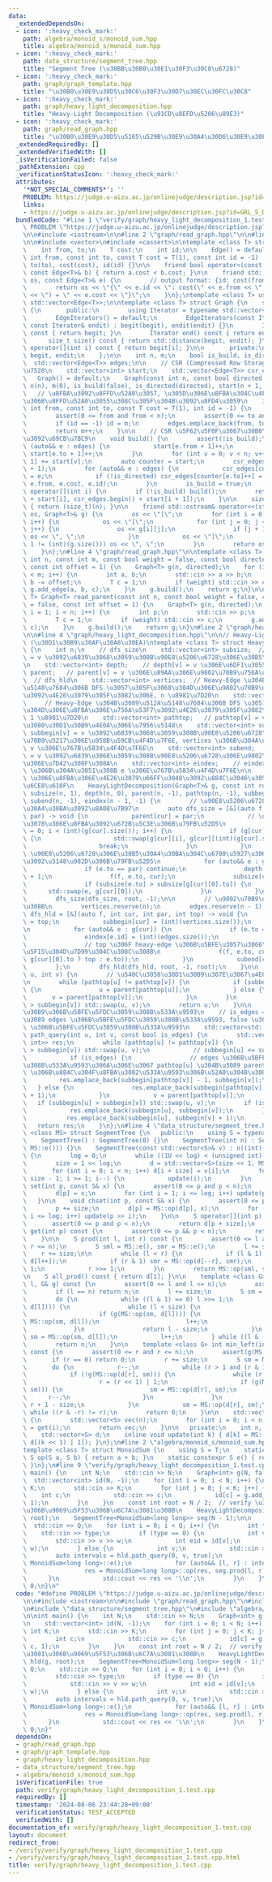 ```yaml
---
data:
  _extendedDependsOn:
  - icon: ':heavy_check_mark:'
    path: algebra/monoid_s/monoid_sum.hpp
    title: algebra/monoid_s/monoid_sum.hpp
  - icon: ':heavy_check_mark:'
    path: data_structure/segment_tree.hpp
    title: "Segment Tree (\u30BB\u30B0\u30E1\u30F3\u30C8\u6728)"
  - icon: ':heavy_check_mark:'
    path: graph/graph_template.hpp
    title: "\u30B0\u30E9\u30D5\u30C6\u30F3\u30D7\u30EC\u30FC\u30C8"
  - icon: ':heavy_check_mark:'
    path: graph/heavy_light_decomposition.hpp
    title: "Heavy-Light Decomposition (\u91CD\u8EFD\u5206\u89E3)"
  - icon: ':heavy_check_mark:'
    path: graph/read_graph.hpp
    title: "\u30B0\u30E9\u30D5\u5165\u529B\u30E9\u30A4\u30D6\u30E9\u30EA"
  _extendedRequiredBy: []
  _extendedVerifiedWith: []
  _isVerificationFailed: false
  _pathExtension: cpp
  _verificationStatusIcon: ':heavy_check_mark:'
  attributes:
    '*NOT_SPECIAL_COMMENTS*': ''
    PROBLEM: https://judge.u-aizu.ac.jp/onlinejudge/description.jsp?id=GRL_5_D
    links:
    - https://judge.u-aizu.ac.jp/onlinejudge/description.jsp?id=GRL_5_D
  bundledCode: "#line 1 \"verify/graph/heavy_light_decomposition_1.test.cpp\"\n#define\
    \ PROBLEM \"https://judge.u-aizu.ac.jp/onlinejudge/description.jsp?id=GRL_5_D\"\
    \n\n#include <iostream>\n\n#line 2 \"graph/read_graph.hpp\"\n\n#line 2 \"graph/graph_template.hpp\"\
    \n\n#include <vector>\n#include <cassert>\n\ntemplate <class T> struct Edge {\n\
    \    int from, to;\n    T cost;\n    int id;\n\n    Edge() = default;\n    Edge(const\
    \ int from, const int to, const T cost = T(1), const int id = -1) : from(from),\
    \ to(to), cost(cost), id(id) {}\n\n    friend bool operator<(const Edge<T>& a,\
    \ const Edge<T>& b) { return a.cost < b.cost; }\n\n    friend std::ostream& operator<<(std::ostream&\
    \ os, const Edge<T>& e) {\n        // output format: {id: cost(from, to) = cost}\n\
    \        return os << \"{\" << e.id << \": cost(\" << e.from << \", \" << e.to\
    \ << \") = \" << e.cost << \"}\";\n    }\n};\ntemplate <class T> using Edges =\
    \ std::vector<Edge<T>>;\n\ntemplate <class T> struct Graph {\n    struct EdgeIterators\
    \ {\n       public:\n        using Iterator = typename std::vector<Edge<T>>::iterator;\n\
    \        EdgeIterators() = default;\n        EdgeIterators(const Iterator& begit,\
    \ const Iterator& endit) : begit(begit), endit(endit) {}\n        Iterator begin()\
    \ const { return begit; }\n        Iterator end() const { return endit; }\n  \
    \      size_t size() const { return std::distance(begit, endit); }\n        Edge<T>&\
    \ operator[](int i) const { return begit[i]; }\n\n       private:\n        Iterator\
    \ begit, endit;\n    };\n\n    int n, m;\n    bool is_build, is_directed;\n  \
    \  std::vector<Edge<T>> edges;\n\n    // CSR (Compressed Row Storage) \u5F62\u5F0F\
    \u7528\n    std::vector<int> start;\n    std::vector<Edge<T>> csr_edges;\n\n \
    \   Graph() = default;\n    Graph(const int n, const bool directed = false) :\
    \ n(n), m(0), is_build(false), is_directed(directed), start(n + 1, 0) {}\n\n \
    \   // \u8FBA\u3092\u8FFD\u52A0\u3057, \u305D\u306E\u8FBA\u304C\u4F55\u756A\u76EE\
    \u306B\u8FFD\u52A0\u3055\u308C\u305F\u304B\u3092\u8FD4\u3059\n    int add_edge(const\
    \ int from, const int to, const T cost = T(1), int id = -1) {\n        assert(!is_build);\n\
    \        assert(0 <= from and from < n);\n        assert(0 <= to and to < n);\n\
    \        if (id == -1) id = m;\n        edges.emplace_back(from, to, cost, id);\n\
    \        return m++;\n    }\n\n    // CSR \u5F62\u5F0F\u3067\u30B0\u30E9\u30D5\
    \u3092\u69CB\u7BC9\n    void build() {\n        assert(!is_build);\n        for\
    \ (auto&& e : edges) {\n            start[e.from + 1]++;\n            if (!is_directed)\
    \ start[e.to + 1]++;\n        }\n        for (int v = 0; v < n; v++) start[v +\
    \ 1] += start[v];\n        auto counter = start;\n        csr_edges.resize(start.back()\
    \ + 1);\n        for (auto&& e : edges) {\n            csr_edges[counter[e.from]++]\
    \ = e;\n            if (!is_directed) csr_edges[counter[e.to]++] = Edge(e.to,\
    \ e.from, e.cost, e.id);\n        }\n        is_build = true;\n    }\n\n    EdgeIterators\
    \ operator[](int i) {\n        if (!is_build) build();\n        return EdgeIterators(csr_edges.begin()\
    \ + start[i], csr_edges.begin() + start[i + 1]);\n    }\n\n    size_t size() const\
    \ { return (size_t)(n); }\n\n    friend std::ostream& operator<<(std::ostream&\
    \ os, Graph<T>& g) {\n        os << \"[\";\n        for (int i = 0; i < (int)(g.size());\
    \ i++) {\n            os << \"[\";\n            for (int j = 0; j < (int)(g[i].size());\
    \ j++) {\n                os << g[i][j];\n                if (j + 1 != (int)(g[i].size()))\
    \ os << \", \";\n            }\n            os << \"]\";\n            if (i +\
    \ 1 != (int)(g.size())) os << \", \";\n        }\n        return os << \"]\";\n\
    \    }\n};\n#line 4 \"graph/read_graph.hpp\"\n\ntemplate <class T> Graph<T> read_graph(const\
    \ int n, const int m, const bool weight = false, const bool directed = false,\
    \ const int offset = 1) {\n    Graph<T> g(n, directed);\n    for (int i = 0; i\
    \ < m; i++) {\n        int a, b;\n        std::cin >> a >> b;\n        a -= offset,\
    \ b -= offset;\n        T c = 1;\n        if (weight) std::cin >> c;\n       \
    \ g.add_edge(a, b, c);\n    }\n    g.build();\n    return g;\n}\n\ntemplate <class\
    \ T> Graph<T> read_parent(const int n, const bool weight = false, const bool directed\
    \ = false, const int offset = 1) {\n    Graph<T> g(n, directed);\n    for (int\
    \ i = 1; i < n; i++) {\n        int p;\n        std::cin >> p;\n        p -= offset;\n\
    \        T c = 1;\n        if (weight) std::cin >> c;\n        g.add_edge(p, i,\
    \ c);\n    }\n    g.build();\n    return g;\n}\n#line 2 \"graph/heavy_light_decomposition.hpp\"\
    \n\n#line 4 \"graph/heavy_light_decomposition.hpp\"\n\n// Heavy-Light Decomposition\
    \ (\u30D1\u30B9\u30AF\u30A8\u30EA)\ntemplate <class T> struct HeavyLightDecomposition\
    \ {\n    int n;\n    // dfs_size\n    std::vector<int> subsize;  // subsize[v]\
    \ = v \u3092\u6839\u3068\u3059\u308B\u90E8\u5206\u6728\u306E\u30B5\u30A4\u30BA\
    \n    std::vector<int> depth;    // depth[v] = v \u306E\u6DF1\u3055\n    std::vector<int>\
    \ parent;   // parent[v] = v \u306E\u89AA\u306E\u9802\u70B9\u756A\u53F7\n\n  \
    \  // dfs_hld\n    std::vector<int> vertices;  // Heavy-Edge \u304B\u3089\u512A\
    \u5148\u7684\u306B DFS \u3057\u305F\u3068\u304D\u306E\u9802\u70B9\u306E\u756A\u53F7\
    \u3092\u4E26\u3079\u305F\u3082\u306E, n \u8981\u7D20\n    std::vector<int> edges;\
    \     // Heavy-Edge \u304B\u3089\u512A\u5148\u7684\u306B DFS \u3057\u305F\u3068\
    \u304D\u306E\u8FBA\u306E\u756A\u53F7\u3092\u4E26\u3079\u305F\u3082\u306E, n -\
    \ 1 \u8981\u7D20\n    std::vector<int> pathtop;   // pathtop[v] = v \u3092\u542B\
    \u3080\u30D1\u30B9\u4E0A\u306E\u7956\u5148\n    std::vector<int> subbegin;  //\
    \ subbegin[v] = v \u3092\u6839\u3068\u3059\u308B\u90E8\u5206\u6728\u306E\u9802\
    \u70B9\u5217\u306E\u958B\u59CB\u4F4D\u7F6E, vertices \u306B\u304A\u3051\u308B\
    \ v \u306E\u767B\u5834\u4F4D\u7F6E\n    std::vector<int> subend;    // subend[v]\
    \ = v \u3092\u6839\u3068\u3059\u308B\u90E8\u5206\u6728\u306E\u9802\u70B9\u5217\
    \u306E\u7D42\u308F\u308A\n    std::vector<int> eindex;    // eindex[e] = edges\
    \ \u306B\u304A\u3051\u308B e \u306E\u767B\u5834\u4F4D\u7F6E\n\n    // Graph<T>\
    \ \u306E\u8FBA\u306E\u4E26\u3079\u66FF\u3048\u3092\u884C\u3046\u3053\u3068\u306B\
    \u6CE8\u610F\n    HeavyLightDecomposition(Graph<T>& g, const int root = 0) : n((int)(g.size())),\
    \ subsize(n, 1), depth(n, 0), parent(n, -1), pathtop(n, -1), subbegin(n, -1),\
    \ subend(n, -1), eindex(n - 1, -1) {\n        // \u90E8\u5206\u6728\u306E\u30B5\
    \u30A4\u30BA\u3092\u8A08\u7B97\n        auto dfs_size = [&](auto f, int cur, int\
    \ par) -> void {\n            parent[cur] = par;\n            // \u89AA\u65B9\u5411\
    \u3078\u306E\u8FBA\u3092\u672B\u5C3E\u306B\u79FB\u52D5\n            for (int i\
    \ = 0; i < (int)(g[cur].size()); i++) {\n                if (g[cur][i].to == par)\
    \ {\n                    std::swap(g[cur][i], g[cur][(int)(g[cur].size()) - 1]);\n\
    \                    break;\n                }\n            }\n            //\
    \ \u90E8\u5206\u6728\u306E\u30B5\u30A4\u30BA\u304C\u6700\u5927\u306E\u3082\u306E\
    \u3092\u5148\u982D\u306B\u79FB\u52D5\n            for (auto&& e : g[cur]) {\n\
    \                if (e.to == par) continue;\n                depth[e.to] = depth[cur]\
    \ + 1;\n                f(f, e.to, cur);\n                subsize[cur] += subsize[e.to];\n\
    \                if (subsize[e.to] > subsize[g[cur][0].to]) {\n              \
    \      std::swap(e, g[cur][0]);\n                }\n            }\n        };\n\
    \        dfs_size(dfs_size, root, -1);\n\n        // \u9802\u70B9\u3092\u4E26\u3079\
    \u308B\n        vertices.reserve(n);\n        edges.reserve(n - 1);\n        auto\
    \ dfs_hld = [&](auto f, int cur, int par, int top) -> void {\n            pathtop[cur]\
    \ = top;\n            subbegin[cur] = (int)(vertices.size());\n            vertices.push_back(cur);\n\
    \n            for (auto&& e : g[cur]) {\n                if (e.to == par) continue;\n\
    \                eindex[e.id] = (int)(edges.size());\n                edges.push_back(e.id);\n\
    \                // top \u306F heavy-edge \u306B\u5BFE\u3057\u3066\u306E\u307F\
    \u5F15\u304D\u7D99\u304C\u308C\u308B\n                f(f, e.to, cur, (e.to ==\
    \ g[cur][0].to ? top : e.to));\n            }\n            subend[cur] = (int)(vertices.size());\n\
    \        };\n        dfs_hld(dfs_hld, root, -1, root);\n    }\n\n    int lca(int\
    \ u, int v) {\n        // \u540C\u3058\u30D1\u30B9\u307E\u3067\u4E0A\u304C\u308B\
    \n        while (pathtop[u] != pathtop[v]) {\n            if (subbegin[u] > subbegin[v])\
    \ {\n                u = parent[pathtop[u]];\n            } else {\n         \
    \       v = parent[pathtop[v]];\n            }\n        }\n        if (subbegin[u]\
    \ > subbegin[v]) std::swap(u, v);\n        return u;\n    }\n\n    // u - v \u30D1\
    \u30B9\u306B\u5BFE\u5FDC\u3059\u308B\u533A\u9593\n    // is_edges = true \u306A\
    \u3089 edges \u306B\u5BFE\u5FDC\u3059\u308B\u533A\u9593, false \u306A\u3089 vertices\
    \ \u306B\u5BFE\u5FDC\u3059\u308B\u533A\u9593\n    std::vector<std::pair<int, int>>\
    \ path_query(int u, int v, const bool is_edges) {\n        std::vector<std::pair<int,\
    \ int>> res;\n        while (pathtop[u] != pathtop[v]) {\n            if (subbegin[u]\
    \ > subbegin[v]) std::swap(u, v);\n            // subbegin[u] <= subbegin[v]\n\
    \            if (is_edges) {\n                // edges \u306B\u5BFE\u5FDC\u3059\
    \u308B\u533A\u9593\u306A\u306E\u3067 pathtop[u] \u304B\u3089 parent[pathtop[u]]\
    \ \u306B\u884C\u304F\u8FBA\u3082\u533A\u9593\u306B\u52A0\u3048\u308B\n       \
    \         res.emplace_back(subbegin[pathtop[v]] - 1, subbegin[v]);\n         \
    \   } else {\n                res.emplace_back(subbegin[pathtop[v]], subbegin[v]\
    \ + 1);\n            }\n            v = parent[pathtop[v]];\n        }\n     \
    \   if (subbegin[u] > subbegin[v]) std::swap(u, v);\n        if (is_edges) {\n\
    \            res.emplace_back(subbegin[u], subbegin[v]);\n        } else {\n \
    \           res.emplace_back(subbegin[u], subbegin[v] + 1);\n        }\n     \
    \   return res;\n    }\n};\n#line 4 \"data_structure/segment_tree.hpp\"\ntemplate\
    \ <class MS> struct SegmentTree {\n   public:\n    using S = typename MS::S;\n\
    \    SegmentTree() : SegmentTree(0) {}\n    SegmentTree(int n) : SegmentTree(std::vector<S>(n,\
    \ MS::e())) {}\n    SegmentTree(const std::vector<S>& v) : n((int)(v.size()))\
    \ {\n        log = 0;\n        while ((1U << log) < (unsigned int)(n)) log++;\n\
    \        size = 1 << log;\n        d = std::vector<S>(size << 1, MS::e());\n \
    \       for (int i = 0; i < n; i++) d[i + size] = v[i];\n        for (int i =\
    \ size - 1; i >= 1; i--) {\n            update(i);\n        }\n    }\n\n    void\
    \ set(int p, const S& x) {\n        assert(0 <= p and p < n);\n        p += size;\n\
    \        d[p] = x;\n        for (int i = 1; i <= log; i++) update(p >> i);\n \
    \   }\n\n    void chset(int p, const S& x) {\n        assert(0 <= p and p < n);\n\
    \        p += size;\n        d[p] = MS::op(d[p], x);\n        for (int i = 1;\
    \ i <= log; i++) update(p >> i);\n    }\n\n    S operator[](int p) const {\n \
    \       assert(0 <= p and p < n);\n        return d[p + size];\n    }\n\n    S\
    \ get(int p) const {\n        assert(0 <= p && p < n);\n        return d[p + size];\n\
    \    }\n\n    S prod(int l, int r) const {\n        assert(0 <= l and l <= r and\
    \ r <= n);\n        S sml = MS::e(), smr = MS::e();\n        l += size;\n    \
    \    r += size;\n\n        while (l < r) {\n            if (l & 1) sml = MS::op(sml,\
    \ d[l++]);\n            if (r & 1) smr = MS::op(d[--r], smr);\n            l >>=\
    \ 1;\n            r >>= 1;\n        }\n        return MS::op(sml, smr);\n    }\n\
    \n    S all_prod() const { return d[1]; }\n\n    template <class G> int max_right(int\
    \ l, G& g) const {\n        assert(0 <= l and l <= n);\n        assert(g(MS::e()));\n\
    \        if (l == n) return n;\n        l += size;\n        S sm = MS::e();\n\
    \        do {\n            while ((l & 1) == 0) l >>= 1;\n            if (!g(MS::op(sm,\
    \ d[l]))) {\n                while (l < size) {\n                    l <<= 1;\n\
    \                    if (g(MS::op(sm, d[l]))) {\n                        sm =\
    \ MS::op(sm, d[l]);\n                        l++;\n                    }\n   \
    \             }\n                return l - size;\n            }\n           \
    \ sm = MS::op(sm, d[l]);\n            l++;\n        } while ((l & -l) != l);\n\
    \        return n;\n    }\n\n    template <class G> int min_left(int r, G& g)\
    \ const {\n        assert(0 <= r and r <= n);\n        assert(g(MS::e()));\n \
    \       if (r == 0) return 0;\n        r += size;\n        S sm = MS::e();\n \
    \       do {\n            r--;\n            while (r > 1 and (r & 1)) r >>= 1;\n\
    \            if (!g(MS::op(d[r], sm))) {\n                while (r < size) {\n\
    \                    r = (r << 1) | 1;\n                    if (g(MS::op(d[r],\
    \ sm))) {\n                        sm = MS::op(d[r], sm);\n                  \
    \      r--;\n                    }\n                }\n                return\
    \ r + 1 - size;\n            }\n            sm = MS::op(d[r], sm);\n        }\
    \ while ((r & -r) != r);\n        return 0;\n    }\n\n    std::vector<S> make_vector()\
    \ {\n        std::vector<S> vec(n);\n        for (int i = 0; i < n; i++) vec[i]\
    \ = get(i);\n        return vec;\n    }\n\n   private:\n    int n, log, size;\n\
    \    std::vector<S> d;\n    inline void update(int k) { d[k] = MS::op(d[k << 1],\
    \ d[(k << 1) | 1]); }\n};\n#line 2 \"algebra/monoid_s/monoid_sum.hpp\"\n// MS\n\
    template <class T> struct MonoidSum {\n    using S = T;\n    static constexpr\
    \ S op(S a, S b) { return a + b; }\n    static constexpr S e() { return T(0);\
    \ }\n};\n#line 9 \"verify/graph/heavy_light_decomposition_1.test.cpp\"\n\nint\
    \ main() {\n    int N;\n    std::cin >> N;\n    Graph<int> g(N, false);\n\n  \
    \  std::vector<int> id(N, -1);\n    for (int i = 0; i < N; i++) {\n        int\
    \ K;\n        std::cin >> K;\n        for (int j = 0; j < K; j++) {\n        \
    \    int c;\n            std::cin >> c;\n            id[c] = g.add_edge(i, c,\
    \ 1);\n        }\n    }\n    const int root = N / 2;  // verify \u306E\u305F\u3081\
    \u306B\u9069\u5F53\u306B\u6C7A\u3081\u308B\n    HeavyLightDecomposition hld(g,\
    \ root);\n    SegmentTree<MonoidSum<long long>> seg(N - 1);\n\n    int Q;\n  \
    \  std::cin >> Q;\n    for (int i = 0; i < Q; i++) {\n        int type;\n    \
    \    std::cin >> type;\n        if (type == 0) {\n            int v, w;\n    \
    \        std::cin >> v >> w;\n            int eid = id[v];\n            seg.chset(hld.eindex[eid],\
    \ w);\n        } else {\n            int v;\n            std::cin >> v;\n    \
    \        auto intervals = hld.path_query(0, v, true);\n            auto res =\
    \ MonoidSum<long long>::e();\n            for (auto&& [l, r] : intervals) {\n\
    \                res = MonoidSum<long long>::op(res, seg.prod(l, r));\n      \
    \      }\n            std::cout << res << '\\n';\n        }\n    }\n    return\
    \ 0;\n}\n"
  code: "#define PROBLEM \"https://judge.u-aizu.ac.jp/onlinejudge/description.jsp?id=GRL_5_D\"\
    \n\n#include <iostream>\n\n#include \"graph/read_graph.hpp\"\n#include \"graph/heavy_light_decomposition.hpp\"\
    \n#include \"data_structure/segment_tree.hpp\"\n#include \"algebra/monoid_s/monoid_sum.hpp\"\
    \n\nint main() {\n    int N;\n    std::cin >> N;\n    Graph<int> g(N, false);\n\
    \n    std::vector<int> id(N, -1);\n    for (int i = 0; i < N; i++) {\n       \
    \ int K;\n        std::cin >> K;\n        for (int j = 0; j < K; j++) {\n    \
    \        int c;\n            std::cin >> c;\n            id[c] = g.add_edge(i,\
    \ c, 1);\n        }\n    }\n    const int root = N / 2;  // verify \u306E\u305F\
    \u3081\u306B\u9069\u5F53\u306B\u6C7A\u3081\u308B\n    HeavyLightDecomposition\
    \ hld(g, root);\n    SegmentTree<MonoidSum<long long>> seg(N - 1);\n\n    int\
    \ Q;\n    std::cin >> Q;\n    for (int i = 0; i < Q; i++) {\n        int type;\n\
    \        std::cin >> type;\n        if (type == 0) {\n            int v, w;\n\
    \            std::cin >> v >> w;\n            int eid = id[v];\n            seg.chset(hld.eindex[eid],\
    \ w);\n        } else {\n            int v;\n            std::cin >> v;\n    \
    \        auto intervals = hld.path_query(0, v, true);\n            auto res =\
    \ MonoidSum<long long>::e();\n            for (auto&& [l, r] : intervals) {\n\
    \                res = MonoidSum<long long>::op(res, seg.prod(l, r));\n      \
    \      }\n            std::cout << res << '\\n';\n        }\n    }\n    return\
    \ 0;\n}"
  dependsOn:
  - graph/read_graph.hpp
  - graph/graph_template.hpp
  - graph/heavy_light_decomposition.hpp
  - data_structure/segment_tree.hpp
  - algebra/monoid_s/monoid_sum.hpp
  isVerificationFile: true
  path: verify/graph/heavy_light_decomposition_1.test.cpp
  requiredBy: []
  timestamp: '2024-08-06 23:44:28+09:00'
  verificationStatus: TEST_ACCEPTED
  verifiedWith: []
documentation_of: verify/graph/heavy_light_decomposition_1.test.cpp
layout: document
redirect_from:
- /verify/verify/graph/heavy_light_decomposition_1.test.cpp
- /verify/verify/graph/heavy_light_decomposition_1.test.cpp.html
title: verify/graph/heavy_light_decomposition_1.test.cpp
---
```

